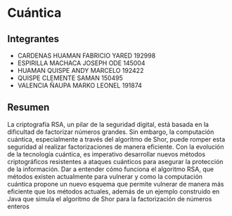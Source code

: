 # Cuántica

##  Integrantes
- CARDENAS HUAMAN FABRICIO YARED    192998
- ESPIRILLA MACHACA JOSEPH ODE      145004
- HUAMAN QUISPE ANDY MARCELO        192422
- QUISPE CLEMENTE SAMAN             150495
- VALENCIA ÑAUPA MARKO LEONEL       191874

## Resumen
La criptografía RSA, un pilar de la seguridad digital, está basada en la dificultad de factorizar números grandes. Sin embargo, la computación cuántica, especialmente a través del algoritmo de Shor, puede romper esta seguridad al realizar factorizaciones de manera eficiente. Con la evolución de la tecnología cuántica, es imperativo desarrollar nuevos métodos criptográficos resistentes a ataques cuánticos para asegurar la protección de la información. Dar a entender cómo funciona el algoritmo RSA, que métodos existen actualmente para vulnerar y como la computación cuántica propone un nuevo esquema que permite vulnerar de manera más eficiente que los métodos actuales, además de un ejemplo construido en Java que simula el algoritmo de Shor para la factorización de números enteros
